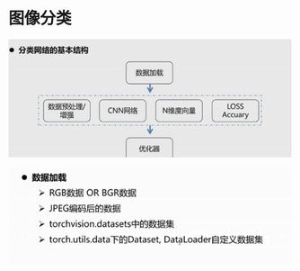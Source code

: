# 图像分类

![image-20210814130404145](images/image-20210814130404145.png)

![image-20210814131012499](images/image-20210814131012499.png)





